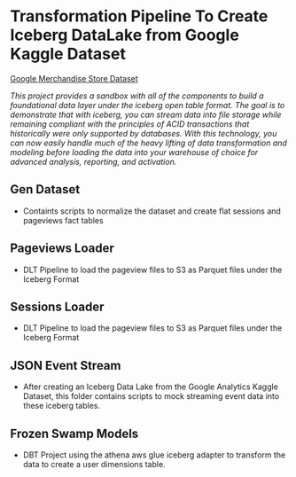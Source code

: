 # Transformation Pipeline To Create Iceberg DataLake from Google Kaggle Dataset 

[Google Merchandise Store Dataset](https://www.kaggle.com/c/ga-customer-revenue-prediction)

*This project provides a sandbox with all of the components to build a foundational data layer under the iceberg open table format. The goal is to demonstrate that with iceberg, you can stream data into file storage while remaining compliant with the principles of ACID transactions that historically were only supported by databases. With this technology, you can now easily handle much of the heavy lifting of data transformation and modeling before loading the data into your warehouse of choice for advanced analysis, reporting, and activation.*

## Gen Dataset

- Containts scripts to normalize the dataset and create flat sessions and pageviews fact tables 

## Pageviews Loader

- DLT Pipeline to load the pageview files to S3 as Parquet files under the Iceberg Format

## Sessions Loader

- DLT Pipeline to load the pageview files to S3 as Parquet files under the Iceberg Format

## JSON Event Stream

- After creating an Iceberg Data Lake from the Google Analytics Kaggle Dataset, this folder contains scripts to mock streaming event data into these iceberg tables. 

## Frozen Swamp Models

- DBT Project using the athena aws glue iceberg adapter to transform the data to create a user dimensions table. 
